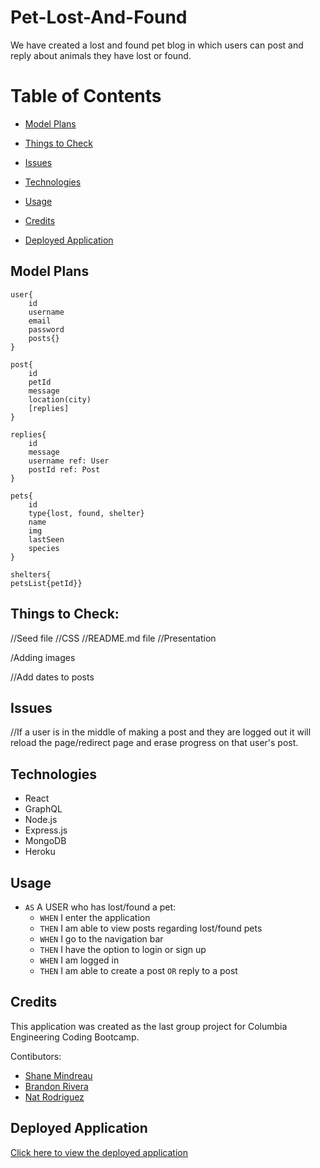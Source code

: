 # Pet-Lost-And-Found

 We have created a lost and found pet blog in which users can post and reply about animals they have lost or found.

# Table of Contents

- [Model Plans](#model-plans)

- [Things to Check](#things-to-check)

- [Issues](#issues)

- [Technologies](#technologies)

- [Usage](#usage)

- [Credits](#credits)

- [Deployed Application](#deployed-application)

## Model Plans

	user{ 
        id
        username
        email
        password
        posts{}
    }

	post{
        id
        petId
        message
        location(city) 
        [replies]
    }

    replies{
        id
        message
        username ref: User
        postId ref: Post
    }

    pets{
        id
        type{lost, found, shelter}
        name
        img
        lastSeen
        species
    }

    shelters{
    petsList{petId}}



## Things to Check:

//Seed file
//CSS
//README.md file
//Presentation

/Adding images


//Add dates to posts

## Issues
//If a user is in the middle of making a post and they are logged out it will reload the page/redirect page and erase progress on that user's post.

## Technologies

- React
- GraphQL
- Node.js
- Express.js
- MongoDB
- Heroku

## Usage

- `AS` A USER who has lost/found a pet:
	- `WHEN` I enter the application
	- `THEN` I am able to view posts regarding lost/found pets
	- `WHEN` I go to the navigation bar
	- `THEN` I have the option to login or sign up
	- `WHEN` I am logged in
	- `THEN` I am able to create a post `OR` reply to a post

## Credits

This application was created as the last group project for Columbia Engineering Coding Bootcamp.

Contibutors: 
- [Shane Mindreau](https://github.com/smindre1)
- [Brandon Rivera](https://github.com/BrandonERivera)
- [Nat Rodriguez](https://github.com/Nat-Rodriguez)

## Deployed Application

[Click here to view the deployed application](https://pawsandfound-dd3dbebb5f23.herokuapp.com/)
